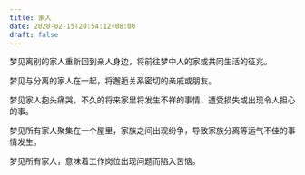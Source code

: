 ```yaml
---
title: 家人
date: 2020-02-15T20:54:12+08:00
draft: false
---
```


梦见离别的家人重新回到亲人身边，将前往梦中人的家或共同生活的征兆。<br>


梦见与分离的家人在一起，将邂逅关系密切的亲戚或朋友。<br>


梦见家人抱头痛哭，不久的将来家里将发生不祥的事情，遭受损失或出现令人担心的事。<br>


梦见所有家人聚集在一个屋里，家族之间出现纷争，导致家族分离等运气不佳的事情发生。<br>


梦见所有家人，意味着工作岗位出现问题而陷入苦恼。<br>
